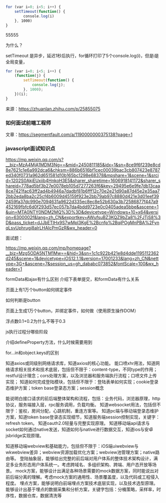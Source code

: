 # 



```javascript
for (var i=0; i<5; i++) {
    setTimeout(function() {
        console.log(i)
    }, 1000)
}
```

55555

为什么？

setTimeout 是异步，延迟1秒后执行，for循环打印了5个console.log(i)，但是i是全局变量，



```javascript
for (var i=0; i<5; i++) {
    (function(j) {
        setTimeout(function() {
            console.log(j);
        }, 1000);
    })(i);
}
```



来源：https://zhuanlan.zhihu.com/p/25855075



















### 如何面试前端工程师

文章：https://segmentfault.com/a/1190000000375138?page=1



### javascript面试知识点

https://mp.weixin.qq.com/s?__biz=MzA4MjA1MDM3Ng==&mid=2450811185&idx=1&sn=8ce9f6f239e8cd8e7621c1e6a992dca6&chksm=886b6516bf1cec00039bac3cb807423e8787ed340f0731a962d651581d10b165bc1298e68378&mpshare=1&scene=1&srcid=1202S0AkjEUxiib4HnkoH3E5&sharer_sharetime=1606918141172&sharer_shareid=778ad5bf3b27e0078eb105d7277263f6&key=29495e6e9fe7db13caa8ce7421fac63ff2ad4b4946a7dadbf81b6fff12c70e2e21d90a87d45e2e35aa72bb2eda8ba2c25cf4b6009d45159f923e2bb79ab97c8880d421e3d01eef392459fa37dc990e7094631a9622d335ec8ec8e52b630a3b72586877f447a9452169fbfc6d0f293d57ec057b7da4bdd9723e0c0405adea5bbe&ascene=1&uin=MTA0NTY0NDM2MQ%3D%3D&devicetype=Windows+10+x64&version=6300002f&lang=zh_CN&exportkey=AWufsuBZ3KQZ9bZa8%2FJTjS8%3D&pass_ticket=dJJbETIHx9S7wMpl3KgE%2Bcnfp%2BqiPOgMnPBA%2FynqLsvUphrugj8alrLHAIcPmGzR&wx_header=0




面试题：

https://mp.weixin.qq.com/mp/homepage?__biz=Mzg5ODA5NTM1Mw==&hid=3&sn=1c1c922b421e8d4dde1195112362d245&scene=1&devicetype=iOS12.1.1&version=17001233&lang=zh_CN&nettype=3G+&ascene=7&session_us=gh_dababc073852&fontScale=100&wx_header=1



formData和ajax有什么区别
介绍下表单提交，和formData有什么关系

页面上有1万个button如何绑定事件

如何判断是button

页面上生成1万个button，并绑定事件，如何做（使用原生操作DOM）

浮点数0.1+0.2为什么不等于0.3

js执行过程分哪些阶段

介绍defineProperty方法，什么时候需要用到

for...in和object.keys的区别


知道axios或同级别网络请求库，知道axios的核心功能。
能口喷xhr用法，知道网络请求相关技术和技术底层，包括但不限于：content-type，不同type的作用；restful设计理念；cors处理方案，以及浏览器和服务端执行流程；口喷文件上传实现；
知道如何完成登陆模块，包括但不限于：登陆表单如何实现；cookie登录态维护方案；token base登录态方案；session概念

能说明白接口请求的前后端整体架构和流程，包括：业务代码，浏览器原理，http协议，服务端接入层，rpc服务调用，负载均衡。
知道websocket用法，包括但不限于：鉴权，房间分配，心跳机制，重连方案等。
知道pc端与移动端登录态维护方案，知道token base登录态实现细节，知道服务端session控制实现，关键字：refresh token。
知道oauth2.0轻量与完整实现原理。
知道移动端api请求与socket如何通过native发送，知道如何与native进行数据交互，知道ios与安卓jsbridge实现原理。

知道移动端webview和基础能力，包括但不限于：iOS端uiwebview与wkwebview差异；webview资源加载优化方案；webview池管理方案；native路由等。
登陆抽象层，能够给出完整的前后端对用户体系的整体技术架构设计，满足多业务形态用户体系统一。考虑跨域名、多组织架构、跨端、用户态开放等场景。
mock方案，能够设计出满足各种场景需要的mock数据方案，同时能说出对前后端分离的理解。考虑mock方案的通用性、场景覆盖度，以及代码或工程侵入程度。
埋点方案，能够说明白前端埋点方案技术底层实现，以及技术选型原理。能够设计出基于埋点的数据采集和分析方案，关键字包括：分桶策略，采样率，时序性，数据仓库，数据清洗等